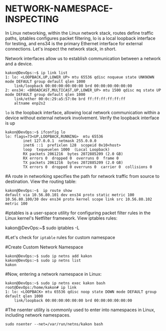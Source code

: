# NETWORK-NAMESPACE-INSPECTING

<p>In Linux networking, within the Linux network stack, routes define traffic paths, iptables configures packet filtering, lo is a local loopback interface for testing, and ens34 is the primary Ethernet interface for external connections. Let's inspect the network stack, in short.</p>

<p>Network interfaces allow us to establish communication between a network and a device.</p>

```
kakon@DevOps:~$ ip link list
1: lo: <LOOPBACK,UP,LOWER_UP> mtu 65536 qdisc noqueue state UNKNOWN mode DEFAULT group default qlen 1000
    link/loopback 00:00:00:00:00:00 brd 00:00:00:00:00:00
2: ens34: <BROADCAST,MULTICAST,UP,LOWER_UP> mtu 1500 qdisc mq state UP mode DEFAULT group default qlen 1000
    link/ether 00:0c:29:a5:57:0e brd ff:ff:ff:ff:ff:ff
    altname enp2s2
```

`lo` is the loopback interface, allowing local network communication within a device without external network involvement. Verify the loopback interface is up

```
kakon@DevOps:~$ ifconfig lo
lo: flags=73<UP,LOOPBACK,RUNNING>  mtu 65536
        inet 127.0.0.1  netmask 255.0.0.0
        inet6 ::1  prefixlen 128  scopeid 0x10<host>
        loop  txqueuelen 1000  (Local Loopback)
        RX packets 2061216  bytes 2072885209 (2.0 GB)
        RX errors 0  dropped 0  overruns 0  frame 0
        TX packets 2061216  bytes 2072885209 (2.0 GB)
        TX errors 0  dropped 0 overruns 0  carrier 0  collisions 0
```

#A route in networking specifies the path for network traffic from source to destination. View the routing table:

```
kakon@DevOps:~$  ip route show
default via 10.56.80.101 dev ens34 proto static metric 100
10.56.80.100/30 dev ens34 proto kernel scope link src 10.56.80.102 metric 100
```

#iptables is a user-space utility for configuring packet filter rules in the Linux kernel's Netfilter framework. View iptables rules:

kakon@DevOps:~$ sudo iptables -L

#Let's check for `iptable` rules for custom namespace

#Create Custom Network Namespace

```
kakon@DevOps:~$ sudo ip netns add kakon
kakon@DevOps:~$ sudo ip netns list
kakon
```

#Now, entering a network namespace in Linux:

```
kakon@DevOps:~$ sudo ip netns exec kakon bash
root@DevOps:/home/kakon# ip link
1: lo: <LOOPBACK> mtu 65536 qdisc noop state DOWN mode DEFAULT group default qlen 1000
    link/loopback 00:00:00:00:00:00 brd 00:00:00:00:00:00
```

#The nsenter utility is commonly used to enter into namespaces in Linux, including network namespaces.

```
sudo nsenter --net=/var/run/netns/kakon bash
```
